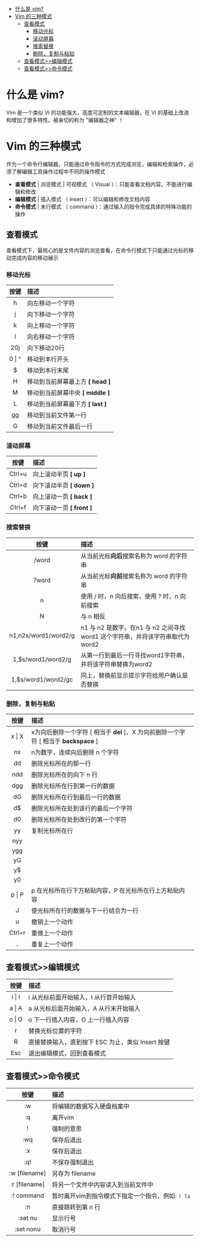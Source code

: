 <!-- TOC -->

- [什么是 vim?](#%e4%bb%80%e4%b9%88%e6%98%af-vim)
- [Vim 的三种模式](#vim-%e7%9a%84%e4%b8%89%e7%a7%8d%e6%a8%a1%e5%bc%8f)
  - [查看模式](#%e6%9f%a5%e7%9c%8b%e6%a8%a1%e5%bc%8f)
    - [移动光标](#%e7%a7%bb%e5%8a%a8%e5%85%89%e6%a0%87)
    - [滚动屏幕](#%e6%bb%9a%e5%8a%a8%e5%b1%8f%e5%b9%95)
    - [搜索替换](#%e6%90%9c%e7%b4%a2%e6%9b%bf%e6%8d%a2)
    - [删除，复制与粘贴](#%e5%88%a0%e9%99%a4%e5%a4%8d%e5%88%b6%e4%b8%8e%e7%b2%98%e8%b4%b4)
  - [查看模式>>编辑模式](#%e6%9f%a5%e7%9c%8b%e6%a8%a1%e5%bc%8f%e7%bc%96%e8%be%91%e6%a8%a1%e5%bc%8f)
  - [查看模式>>命令模式](#%e6%9f%a5%e7%9c%8b%e6%a8%a1%e5%bc%8f%e5%91%bd%e4%bb%a4%e6%a8%a1%e5%bc%8f)

<!-- /TOC -->

# 什么是 vim?

Vim 是一个类似 Vi 的功能强大，高度可定制的文本编辑器，在 Vi 的基础上改进和增加了很多特性。被亲切的称为 "编辑器之神" ！

# Vim 的三种模式

作为一个命令行编辑器，只能通过命令指令的方式完成浏览，编辑和检索操作，必须了解编辑工具操作过程中不同的操作模式

- **查看模式** | 浏览模式 | 可视模式 （ Visual ）：只能查看文档内容，不能进行编辑和修改
- **编辑模式** | 插入模式 （ insert ）：可以编辑和修改文档内容
- **命令模式** | 末行模式 （ command ）：通过输入的指令完成具体的特殊功能的操作

## 查看模式

查看模式下，最核心的是文件内容的浏览查看，在命令行模式下只能通过光标的移动完成内容的移动展示

### 移动光标

|按键|描述|
|:---:|:---|
|h|向左移动一个字符|
|j|向下移动一个字符|
|k|向上移动一个字符|
|l|向右移动一个字符|
|20j|向下移动20行|
|0 \| ^|移动到本行开头|
|$|移动到本行末尾|
|H|移动到当前屏幕最上方 **[ head ]**|
|M|移动到当前屏幕中央 **[ middle ]**|
|L|移动到当前屏幕最下方 **[ last ]**|
|gg|移动到当前文件第一行|
|G|移动到当前文件最后一行|

### 滚动屏幕

|按键|描述|
|:---:|:---|
|Ctrl+u|向上滚动半页 **[ up ]**|
|Ctrl+d|向下滚动半页 **[ down ]**|
|Ctrl+b|向上滚动一页 **[ back ]**|
|Ctrl+f|向下滚动一页 **[ front ]**|

### 搜索替换

|按键|描述|
|:---:|:---|
|/word|从当前光标**向后**搜索名称为 word 的字符串|
|?word|从当前光标**向前**搜索名称为 word 的字符串|
|n|使用 / 时，n 向后搜索，使用 ? 时，n 向前搜索|
|N|与 n 相反|
|n1,n2s/word1/word2/g|n1 与 n2 是数字。在n1 与 n2 之间寻找 word1 这个字符串，并将该字符串取代为 word2|
|1,$s/word1/word2/g|从第一行到最后一行寻找word1字符串，并将该字符串替换为word2|
|1,$s/word1/word2/gc|同上，替换前显示提示字符给用户确认是否替换|

### 删除，复制与粘贴

|按键|描述|
|:---:|:---|
|x \| X|x为向后删除一个字符 [ 相当于 **del** ]，X 为向前删除一个字符 [ 相当于 **backspace** ]|
|nx|n为数字，连续向后删除 n 个字符|
|dd|删除光标所在的那一行|
|ndd|删除光标所在的向下 n 行|
|dgg|删除光标所在行到第一行的数据|
|dG|删除光标所在行到最后一行的数据|
|d$|删除光标所在处到该行的最后一个字符|
|d0|删除光标所在处到改行的第一个字符|
|yy|复制光标所在行|
|nyy||
|ygg||
|yG||
|y$||
|y0||
|p \| P|p 在光标所在行下方粘贴内容，P 在光标所在行上方粘贴内容|
|J|使光标所在行的数据与下一行结合为一行|
|u|撤销上一个动作|
|Ctrl+r|重做上一个动作|
|**.**|重复上一个动作|

## 查看模式>>编辑模式

|按键|描述|
|:---:|:---|
|i \| I|i 从光标前面开始输入，I 从行首开始输入|
|a \| A|a 从光标后面开始输入，A 从行末开始输入|
|o \| O|o 下一行插入内容，O 上一行插入内容|
|r|替换光标位置的字符|
|R|直接替换输入，直到按下 ESC 为止，类似 Insert 按键|
|Esc|退出编辑模式，回到查看模式|

## 查看模式>>命令模式

|按键|描述|
|:---:|:---|
|:w|将编辑的数据写入硬盘档案中|
|:q|离开vim|
|!|强制的意思|
|:wq|保存后退出|
|:x|保存后退出|
|:q!|不保存强制退出|
|:w [filename]|另存为 filename|
|:r [filename]|将另一个文件中内容读入到当前文件中|
|:! command|暂时离开vim到指令模式下指定一个指令，例如: `! ls`|
|:n|直接跳转到第 n 行|
|:set nu|显示行号|
|:set nonu|取消行号|
